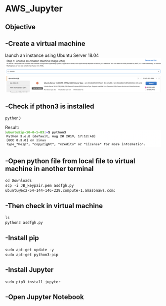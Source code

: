 # AWS_Jupyter
## Objective

## -Create a virtual machine
launch an instance using Ubuntu Server 18.04
![](https://github.com/Jinn42/AWS_Jupyter/blob/master/Utunbu%2018.04.png)
## -Check if pthon3 is installed
```
python3
```
Result:
![](https://github.com/Jinn42/AWS_Jupyter/blob/master/python3.png)

## -Open python file from local file to virtual machine in another terminal
```
cd Downloads
scp -i JB_keypair.pem asdfgh.py
ubuntu@ec2-54-144-146-229.compute-1.amazonaws.com:
```
## -Then check in virtual machine
```
ls
python3 asdfgh.py
```

## -Install pip
```
sudo apt-get update -y
sudo apt-get python3-pip
```
## -Install Jupyter
```
sudo pip3 install jupyter

```
## -Open Jupyter Notebook

